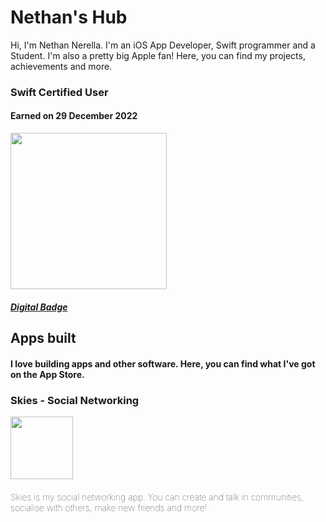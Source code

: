 # Nethan's Hub

Hi, I'm Nethan Nerella. I'm an iOS App Developer, Swift programmer and a Student. I'm also a pretty big Apple fan!
Here, you can find my projects, achievements and more.

<html>
<body>

 <h3>Swift Certified User</h3>
 <h4>Earned on 29 December 2022</h4>
 
<img src="https://images.credly.com/size/680x680/images/9b0ac7af-f7ac-4938-96a4-2d4805bfe23f/image.png" style="width: 250px; height: 250px;">

  <h5> <a href="https://www.credly.com/badges/f5cee40b-fd69-421e-9bc1-c8f1f31a7128/public_url">Digital Badge</a></h5>
 
 <h2>Apps built</h2>
 <h4>I love building apps and other software. Here, you can find what I've got on the App Store.</h4>
 
 <h3>Skies - Social Networking</h3>
 <img src="https://is5-ssl.mzstatic.com/image/thumb/Purple122/v4/d2/09/06/d2090657-0c37-5c8c-c771-d2ef234cd6ba/AppIcon-1x_U007emarketing-0-7-0-85-220.png/434x0w.webp" style="width: 100px; height: 100px;">
 <h4 style="font-weight: 100;">Skies is my social networking app. You can create and talk in communities, socialise with others, make new friends and more!</h4>
 
  
 </body>
</html>
